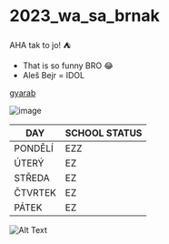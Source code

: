 # 2023_wa_sa_brnak
AHA tak to jo! :tent:
- That is so funny BRO :joy:
- Aleš Bejr = IDOL

[gyarab](https://www.gyarab.cz/)

![image](https://imagebox.cz.osobnosti.cz/foto/ales-bejr/ales-bejr.jpg)

| DAY    | SCHOOL STATUS |
| -------- | ------- |
| PONDĚLÍ  | EZZ |
| ÚTERÝ | EZ |
| STŘEDA | EZ |   
|ČTVRTEK | EZ | 
|PÁTEK| EZ |

![Alt Text](https://media.giphy.com/media/vFKqnCdLPNOKc/giphy.gif)

